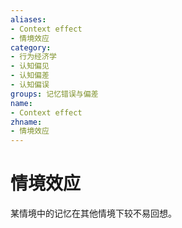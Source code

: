 ```yaml
---
aliases:
- Context effect
- 情境效应
category:
- 行为经济学
- 认知偏见
- 认知偏差
- 认知偏误
groups: 记忆错误与偏差
name:
- Context effect
zhname:
- 情境效应
---
```


# 情境效应

某情境中的记忆在其他情境下较不易回想。
